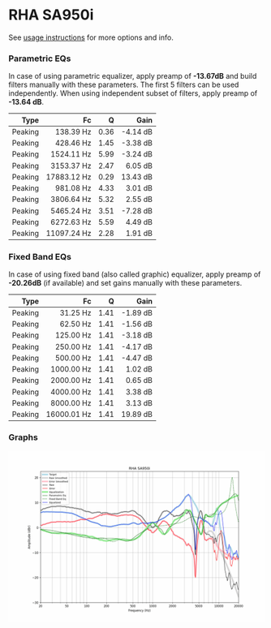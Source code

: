 # RHA SA950i
See [usage instructions](https://github.com/jaakkopasanen/AutoEq#usage) for more options and info.

### Parametric EQs
In case of using parametric equalizer, apply preamp of **-13.67dB** and build filters manually
with these parameters. The first 5 filters can be used independently.
When using independent subset of filters, apply preamp of **-13.64 dB**.

| Type    | Fc          |    Q | Gain     |
|--------:|------------:|-----:|---------:|
| Peaking | 138.39 Hz   | 0.36 | -4.14 dB |
| Peaking | 428.46 Hz   | 1.45 | -3.38 dB |
| Peaking | 1524.11 Hz  | 5.99 | -3.24 dB |
| Peaking | 3153.37 Hz  | 2.47 | 6.05 dB  |
| Peaking | 17883.12 Hz | 0.29 | 13.43 dB |
| Peaking | 981.08 Hz   | 4.33 | 3.01 dB  |
| Peaking | 3806.64 Hz  | 5.32 | 2.55 dB  |
| Peaking | 5465.24 Hz  | 3.51 | -7.28 dB |
| Peaking | 6272.63 Hz  | 5.59 | 4.49 dB  |
| Peaking | 11097.24 Hz | 2.28 | 1.91 dB  |

### Fixed Band EQs
In case of using fixed band (also called graphic) equalizer, apply preamp of **-20.26dB**
(if available) and set gains manually with these parameters.

| Type    | Fc          |    Q | Gain     |
|--------:|------------:|-----:|---------:|
| Peaking | 31.25 Hz    | 1.41 | -1.89 dB |
| Peaking | 62.50 Hz    | 1.41 | -1.56 dB |
| Peaking | 125.00 Hz   | 1.41 | -3.18 dB |
| Peaking | 250.00 Hz   | 1.41 | -4.17 dB |
| Peaking | 500.00 Hz   | 1.41 | -4.47 dB |
| Peaking | 1000.00 Hz  | 1.41 | 1.02 dB  |
| Peaking | 2000.00 Hz  | 1.41 | 0.65 dB  |
| Peaking | 4000.00 Hz  | 1.41 | 3.38 dB  |
| Peaking | 8000.00 Hz  | 1.41 | 3.13 dB  |
| Peaking | 16000.01 Hz | 1.41 | 19.89 dB |

### Graphs
![](./RHA%20SA950i.png)